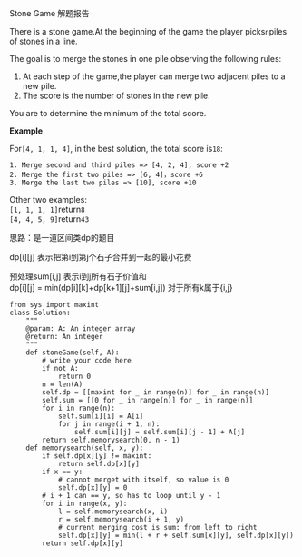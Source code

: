 Stone Game 解题报告

There is a stone game.At the beginning of the game the player picks`n`piles of stones in a line.

The goal is to merge the stones in one pile observing the following rules:

1. At each step of the game,the player can merge two adjacent piles to a new pile.
2. The score is the number of stones in the new pile.

You are to determine the minimum of the total score.

**Example**

For`[4, 1, 1, 4]`, in the best solution, the total score is`18`:

```
1. Merge second and third piles => [4, 2, 4], score +2
2. Merge the first two piles => [6, 4]，score +6
3. Merge the last two piles => [10], score +10
```

Other two examples:  
`[1, 1, 1, 1]`return`8`  
`[4, 4, 5, 9]`return`43`

思路：是一道区间类dp的题目

dp\[i\]\[j\] 表示把第i到第j个石子合并到一起的最小花费

预处理sum\[i,j\] 表示i到j所有石子价值和  
dp\[i\]\[j\] = min\(dp\[i\]\[k\]+dp\[k+1\]\[j\]+sum\[i,j\]\) 对于所有k属于{i,j}

```
from sys import maxint
class Solution:
    """
    @param: A: An integer array
    @return: An integer
    """
    def stoneGame(self, A):
        # write your code here
        if not A:
            return 0
        n = len(A)
        self.dp = [[maxint for _ in range(n)] for _ in range(n)]
        self.sum = [[0 for _ in range(n)] for _ in range(n)]
        for i in range(n):
            self.sum[i][i] = A[i]
            for j in range(i + 1, n):
                self.sum[i][j] = self.sum[i][j - 1] + A[j]
        return self.memorysearch(0, n - 1)
    def memorysearch(self, x, y):
        if self.dp[x][y] != maxint:
            return self.dp[x][y]
        if x == y:
            # cannot merget with itself, so value is 0
            self.dp[x][y] = 0
        # i + 1 can == y, so has to loop until y - 1
        for i in range(x, y):
            l = self.memorysearch(x, i)
            r = self.memorysearch(i + 1, y)
            # current merging cost is sum: from left to right
            self.dp[x][y] = min(l + r + self.sum[x][y], self.dp[x][y])
        return self.dp[x][y]
```



